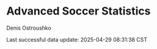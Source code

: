 # Advanced Soccer Statistics
Denis Ostroushko

<!-- gfm -->

Last successful data update: 2025-04-29 08:31:38 CST
